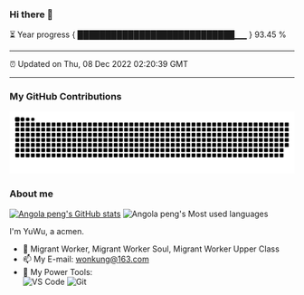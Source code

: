 ### Hi there 👋

⏳ Year progress { ████████████████████████████▁▁ } 93.45 %

---

⏰ Updated on Thu, 08 Dec 2022 02:20:39 GMT

---
### My GitHub Contributions

![](https://raw.githubusercontent.com/OC0311/OC0311/main/assets/github-contribution-grid-snake.svg)

### About me

[![Angola peng's GitHub stats](https://github-readme-stats.vercel.app/api?username=OC0311&show_icons=true&theme=radical)](https://github.com/anuraghazra/github-readme-stats)
![Angola peng's Most used languages](https://github-readme-stats.vercel.app/api/top-langs/?username=OC0311&layout=compact&hide_border=true&langs_count=10)

I'm YuWu, a acmen.

- 🔭 Migrant Worker, Migrant Worker Soul, Migrant Worker Upper Class
- 📫 My E-mail: wonkung@163.com
- 🔧 My Power Tools: </br>
![VS Code](https://img.shields.io/badge/%E5%86%99%E4%BD%9C%E5%B7%A5%E5%85%B7-VS%20Code-blue)
![Git](https://img.shields.io/badge/-Git-black?style=plastic&logo=git)